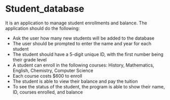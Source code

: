 # Student_database

It is an application to manage student enrollments and balance. The application should do the following:
- Ask the user how many new students will be added to the database
- The user should be prompted to enter the name and year for each student
- The student should have a 5-digit unique ID, with the first number being their grade level
- A student can enroll in the following courses: History, Mathematics, English, Chemistry, Computer Science
- Each course costs $600 to enroll
- The student is able to view their balance and pay the tuition
- To see the status of the student, the program is able to show their name, ID, courses enrolled, and balance
